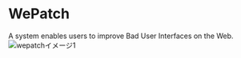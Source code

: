 # WePatch
A system enables users to improve Bad User Interfaces on the Web.
<br>
<img border="0" src="http://tajima.nkmr.io/wepatch/img/wepatch_gif.gif" alt="wepatchイメージ1">
